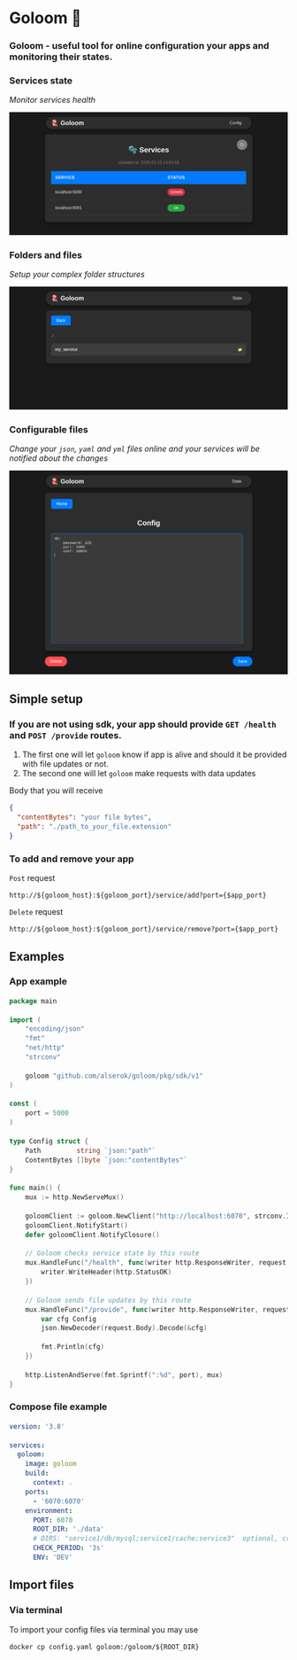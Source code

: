 # Goloom 🪼

### Goloom - useful tool for online configuration your apps and monitoring their states.

### Services state

*Monitor services health*

![img.png](images/img.png)
### Folders and files

*Setup your complex folder structures*

![img.png](images/img1.png)
### Configurable files

*Change your `json`, `yaml` and `yml` files online and your services will be notified about the changes*

![img.png](images/img3.png)


## Simple setup

### If you are not using sdk, your app should provide `GET /health` and `POST /provide` routes. 
1. The first one will let `goloom` know if app is alive and should it be 
provided with file updates or not.
2. The second one will let `goloom` make requests with data updates

Body that you will receive
```json
{
  "contentBytes": "your file bytes",
  "path": "./path_to_your_file.extension"
}
```

### To add and remove your app
    
`Post` request    

    http://${goloom_host}:${goloom_port}/service/add?port={$app_port}

`Delete` request

    http://${goloom_host}:${goloom_port}/service/remove?port={$app_port}

## Examples

### App example

```go
package main

import (
	"encoding/json"
	"fmt"
	"net/http"
	"strconv"

	goloom "github.com/alserok/goloom/pkg/sdk/v1"
)

const (
	port = 5000
)

type Config struct {
	Path         string `json:"path"`
	ContentBytes []byte `json:"contentBytes"`
}

func main() {
	mux := http.NewServeMux()

	goloomClient := goloom.NewClient("http://localhost:6070", strconv.Itoa(port))
	goloomClient.NotifyStart()
	defer goloomClient.NotifyClosure()

	// Goloom checks service state by this route
	mux.HandleFunc("/health", func(writer http.ResponseWriter, request *http.Request) {
		writer.WriteHeader(http.StatusOK)
	})

	// Goloom sends file updates by this route
	mux.HandleFunc("/provide", func(writer http.ResponseWriter, request *http.Request) {
		var cfg Config
		json.NewDecoder(request.Body).Decode(&cfg)

		fmt.Println(cfg)
	})

	http.ListenAndServe(fmt.Sprintf(":%d", port), mux)
}

```

### Compose file example

```yaml
version: '3.8'

services:
  goloom:
    image: goloom
    build:
      context: .
    ports:
      - '6070:6070'
    environment:
      PORT: 6070
      ROOT_DIR: './data'
      # DIRS: "service1/db/mysql;service1/cache;service3"  optional, creates folders
      CHECK_PERIOD: '3s'
      ENV: 'DEV'
```

## Import files

### Via terminal

To import your config files via terminal you may use

    docker cp config.yaml goloom:/goloom/${ROOT_DIR}

